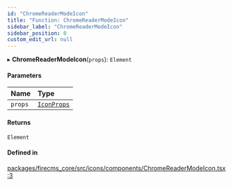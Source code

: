 ```yaml
---
id: "ChromeReaderModeIcon"
title: "Function: ChromeReaderModeIcon"
sidebar_label: "ChromeReaderModeIcon"
sidebar_position: 0
custom_edit_url: null
---
```


▸ **ChromeReaderModeIcon**(`props`): `Element`

#### Parameters

| Name | Type |
| :------ | :------ |
| `props` | [`IconProps`](../types/IconProps.md) |

#### Returns

`Element`

#### Defined in

[packages/firecms_core/src/icons/components/ChromeReaderModeIcon.tsx:3](https://github.com/FireCMSco/firecms/blob/d45f3739/packages/firecms_core/src/icons/components/ChromeReaderModeIcon.tsx#L3)
